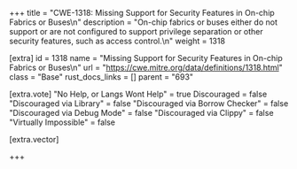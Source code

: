+++
title = "CWE-1318: Missing Support for Security Features in On-chip Fabrics or Buses\n"
description = "On-chip fabrics or buses either do not support or are not configured to support privilege separation or other security features, such as access control.\n"
weight = 1318

[extra]
id = 1318
name = "Missing Support for Security Features in On-chip Fabrics or Buses\n"
url = "https://cwe.mitre.org/data/definitions/1318.html"
class = "Base"
rust_docs_links = []
parent = "693"

[extra.vote]
"No Help, or Langs Wont Help" = true
Discouraged = false
"Discouraged via Library" = false
"Discouraged via Borrow Checker" = false
"Discouraged via Debug Mode" = false
"Discouraged via Clippy" = false
"Virtually Impossible" = false

[extra.vector]

+++